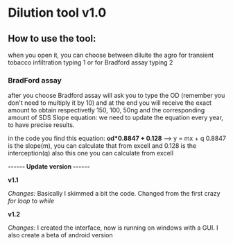 # Dilution tool v1.0

## How to use the tool:

  when you open it, you can choose between diluite the agro for transient tobacco infiltration typing 1 
  or for Bradford assay typing 2

### BradFord assay

after you choose Bradford assay will ask you to type the OD (remember you don't need to multiply it by 10) and at the end you will receive the exact amount to obtain respectivetly 150, 100, 50ng and the corresponding amount of SDS
Slope equation: we need to update the equation every year, to have precise results. 

in the code you find this equation: **od*0.8847 + 0.128**  --> y = mx + q
  0.8847 is the slope(m), you can calculate that from excell and 0.128 is the interception(q) also this one you can calculate from excell




**------ Update version ------**  

**v1.1**

*Changes:* 
Basically I skimmed a bit the code. Changed from the first crazy *for loop* to *while*

**v1.2**

*Changes:*
I created the interface, now is running on windows with a GUI. I also create a beta of android version



